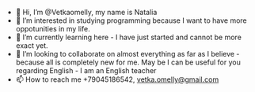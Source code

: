 - 👋 Hi, I’m @Vetkaomelly, my name is Natalia
- 👀 I’m interested in studying programming because I want to have more oppotunities in my life.
- 🌱 I’m currently learning here - I have just started and cannot be more exact yet. 
- 💞️ I’m looking to collaborate on almost everything as far as I believe - because all is completely new for me. May be I can be useful for you regarding English - I am an English teacher
- 📫 How to reach me +79045186542, vetka.omelly@gmail.com

<!---
Vetkaomelly/Vetkaomelly is a ✨ special ✨ repository because its `README.md` (this file) appears on your GitHub profile.
You can click the Preview link to take a look at your changes.
--->
